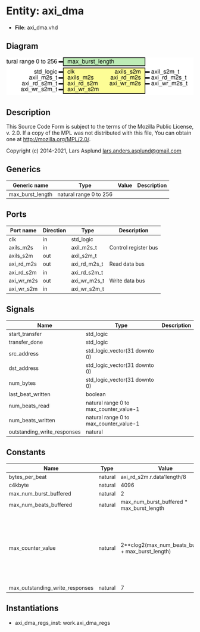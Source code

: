 # Entity: axi_dma

- **File**: axi_dma.vhd
## Diagram

![Diagram](axi_dma.svg "Diagram")
## Description

 This Source Code Form is subject to the terms of the Mozilla Public
 License, v. 2.0. If a copy of the MPL was not distributed with this file,
 You can obtain one at http://mozilla.org/MPL/2.0/.

 Copyright (c) 2014-2021, Lars Asplund lars.anders.asplund@gmail.com
## Generics

| Generic name     | Type                   | Value | Description |
| ---------------- | ---------------------- | ----- | ----------- |
| max_burst_length | natural range 0 to 256 |       |             |
## Ports

| Port name  | Direction | Type         | Description          |
| ---------- | --------- | ------------ | -------------------- |
| clk        | in        | std_logic    |                      |
| axils_m2s  | in        | axil_m2s_t   | Control register bus |
| axils_s2m  | out       | axil_s2m_t   |                      |
| axi_rd_m2s | out       | axi_rd_m2s_t | Read data bus        |
| axi_rd_s2m | in        | axi_rd_s2m_t |                      |
| axi_wr_m2s | out       | axi_wr_m2s_t | Write data bus       |
| axi_wr_s2m | in        | axi_wr_s2m_t |                      |
## Signals

| Name                        | Type                                   | Description |
| --------------------------- | -------------------------------------- | ----------- |
| start_transfer              | std_logic                              |             |
| transfer_done               | std_logic                              |             |
| src_address                 | std_logic_vector(31 downto 0)          |             |
| dst_address                 | std_logic_vector(31 downto 0)          |             |
| num_bytes                   | std_logic_vector(31 downto 0)          |             |
| last_beat_written           | boolean                                |             |
| num_beats_read              | natural range 0 to max_counter_value-1 |             |
| num_beats_written           | natural range 0 to max_counter_value-1 |             |
| outstanding_write_responses | natural                                |             |
## Constants

| Name                            | Type    | Value                                                | Description                                                                                                                                                                                                                               |
| ------------------------------- | ------- | ---------------------------------------------------- | ----------------------------------------------------------------------------------------------------------------------------------------------------------------------------------------------------------------------------------------- |
| bytes_per_beat                  | natural |  axi_rd_s2m.r.data'length/8                          |                                                                                                                                                                                                                                           |
| c4kbyte                         | natural |  4096                                                |                                                                                                                                                                                                                                           |
| max_num_burst_buffered          | natural |  2                                                   |                                                                                                                                                                                                                                           |
| max_num_beats_buffered          | natural |  max_num_burst_buffered * max_burst_length           |                                                                                                                                                                                                                                           |
| max_counter_value               | natural |  2**clog2(max_num_beats_buffered + max_burst_length) |  The maximum difference between two counters can only be  max_num_beats_buffered + max_burst_length  Thus it is enough to compare counters MOD max_num_beats_buffered  We round up to nearest power of two to avoid non power of two MOD  |
| max_outstanding_write_responses | natural |  7                                                   |                                                                                                                                                                                                                                           |
## Instantiations

- axi_dma_regs_inst: work.axi_dma_regs
